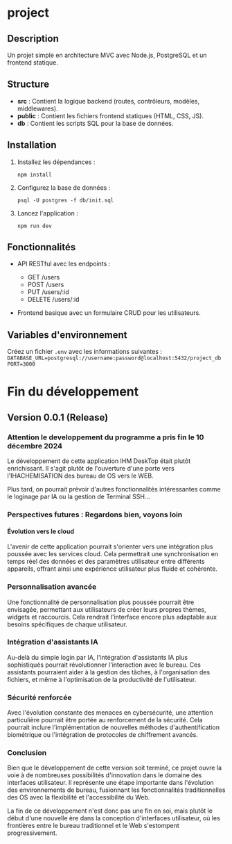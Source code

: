 # project

## Description
Un projet simple en architecture MVC avec Node.js, PostgreSQL et un frontend statique.

## Structure
- **src** : Contient la logique backend (routes, contrôleurs, modèles, middlewares).
- **public** : Contient les fichiers frontend statiques (HTML, CSS, JS).
- **db** : Contient les scripts SQL pour la base de données.

## Installation
1. Installez les dépendances :
    ```
    npm install
    ```

2. Configurez la base de données :
    ```
    psql -U postgres -f db/init.sql
    ```

3. Lancez l'application :
    ```
    npm run dev
    ```

## Fonctionnalités
- API RESTful avec les endpoints :
    - GET /users
    - POST /users
    - PUT /users/:id
    - DELETE /users/:id

- Frontend basique avec un formulaire CRUD pour les utilisateurs.

## Variables d'environnement
Créez un fichier `.env` avec les informations suivantes :
    ```
    DATABASE_URL=postgresql://username:password@localhost:5432/project_db
    PORT=3000
    ```


# Fin du développement
## Version 0.0.1 (Release)
### Attention le developpement du programme a pris fin le 10 décembre 2024
Le développement de cette application IHM DeskTop était plutôt enrichissant.
Il s'agit plutôt de l'ouverture d'une porte vers l'IHACHEMISATION des bureau de 
OS vers le WEB.

Plus tard, on pourrait prévoir d'autres fonctionnalités intéressantes comme le loginage 
par IA ou la gestion de Terminal SSH...

### Perspectives futures : Regardons bien, voyons loin

#### Évolution vers le cloud
L'avenir de cette application pourrait s'orienter vers une intégration plus poussée avec les services cloud. Cela permettrait une synchronisation en temps réel des données et des paramètres utilisateur entre différents appareils, offrant ainsi une expérience utilisateur plus fluide et cohérente.

### Personnalisation avancée

Une fonctionnalité de personnalisation plus poussée pourrait être envisagée, permettant aux utilisateurs de créer leurs propres thèmes, widgets et raccourcis. Cela rendrait l'interface encore plus adaptable aux besoins spécifiques de chaque utilisateur.

### Intégration d'assistants IA

Au-delà du simple login par IA, l'intégration d'assistants IA plus sophistiqués pourrait révolutionner l'interaction avec le bureau. Ces assistants pourraient aider à la gestion des tâches, à l'organisation des fichiers, et même à l'optimisation de la productivité de l'utilisateur.

### Sécurité renforcée

Avec l'évolution constante des menaces en cybersécurité, une attention particulière pourrait être portée au renforcement de la sécurité. Cela pourrait inclure l'implémentation de nouvelles méthodes d'authentification biométrique ou l'intégration de protocoles de chiffrement avancés.

### Conclusion

Bien que le développement de cette version soit terminé, ce projet ouvre la voie à de nombreuses possibilités d'innovation dans le domaine des interfaces utilisateur. Il représente une étape importante dans l'évolution des environnements de bureau, fusionnant les fonctionnalités traditionnelles des OS avec la flexibilité et l'accessibilité du Web. 

La fin de ce développement n'est donc pas une fin en soi, mais plutôt le début d'une nouvelle ère dans la conception d'interfaces utilisateur, où les frontières entre le bureau traditionnel et le Web s'estompent progressivement.